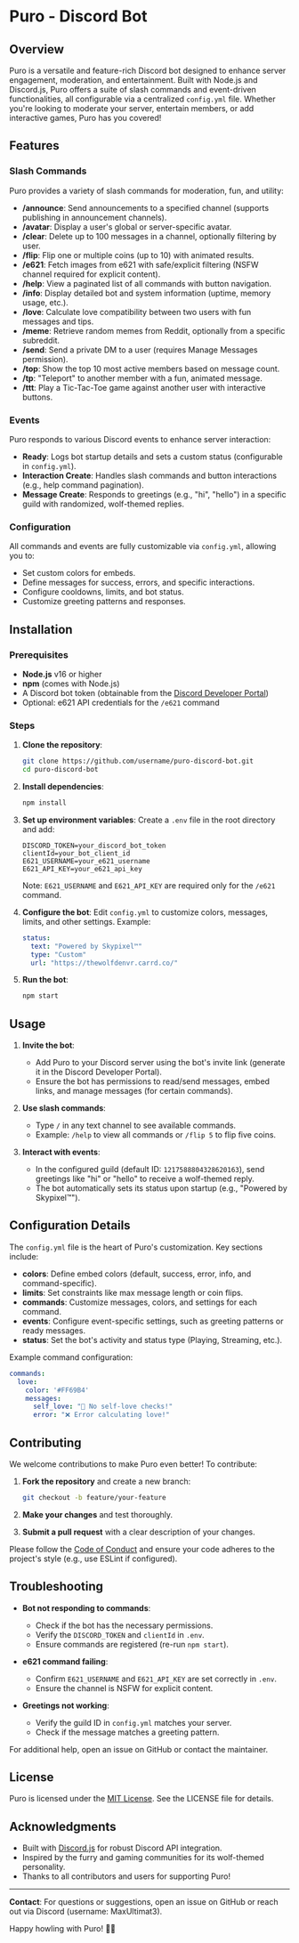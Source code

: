 # Puro - Discord Bot

## Overview

Puro is a versatile and feature-rich Discord bot designed to enhance server engagement, moderation, and entertainment. Built with Node.js and Discord.js, Puro offers a suite of slash commands and event-driven functionalities, all configurable via a centralized `config.yml` file. Whether you're looking to moderate your server, entertain members, or add interactive games, Puro has you covered!

## Features

### Slash Commands
Puro provides a variety of slash commands for moderation, fun, and utility:

- **/announce**: Send announcements to a specified channel (supports publishing in announcement channels).
- **/avatar**: Display a user's global or server-specific avatar.
- **/clear**: Delete up to 100 messages in a channel, optionally filtering by user.
- **/flip**: Flip one or multiple coins (up to 10) with animated results.
- **/e621**: Fetch images from e621 with safe/explicit filtering (NSFW channel required for explicit content).
- **/help**: View a paginated list of all commands with button navigation.
- **/info**: Display detailed bot and system information (uptime, memory usage, etc.).
- **/love**: Calculate love compatibility between two users with fun messages and tips.
- **/meme**: Retrieve random memes from Reddit, optionally from a specific subreddit.
- **/send**: Send a private DM to a user (requires Manage Messages permission).
- **/top**: Show the top 10 most active members based on message count.
- **/tp**: "Teleport" to another member with a fun, animated message.
- **/ttt**: Play a Tic-Tac-Toe game against another user with interactive buttons.

### Events
Puro responds to various Discord events to enhance server interaction:

- **Ready**: Logs bot startup details and sets a custom status (configurable in `config.yml`).
- **Interaction Create**: Handles slash commands and button interactions (e.g., help command pagination).
- **Message Create**: Responds to greetings (e.g., "hi", "hello") in a specific guild with randomized, wolf-themed replies.

### Configuration
All commands and events are fully customizable via `config.yml`, allowing you to:
- Set custom colors for embeds.
- Define messages for success, errors, and specific interactions.
- Configure cooldowns, limits, and bot status.
- Customize greeting patterns and responses.

## Installation

### Prerequisites
- **Node.js** v16 or higher
- **npm** (comes with Node.js)
- A Discord bot token (obtainable from the [Discord Developer Portal](https://discord.com/developers/applications))
- Optional: e621 API credentials for the `/e621` command

### Steps
1. **Clone the repository**:
   ```bash
   git clone https://github.com/username/puro-discord-bot.git
   cd puro-discord-bot
   ```

2. **Install dependencies**:
   ```bash
   npm install
   ```

3. **Set up environment variables**:
   Create a `.env` file in the root directory and add:
   ```
   DISCORD_TOKEN=your_discord_bot_token
   clientId=your_bot_client_id
   E621_USERNAME=your_e621_username
   E621_API_KEY=your_e621_api_key
   ```
   Note: `E621_USERNAME` and `E621_API_KEY` are required only for the `/e621` command.

4. **Configure the bot**:
   Edit `config.yml` to customize colors, messages, limits, and other settings. Example:
   ```yaml
   status:
     text: "Powered by Skypixel™️"
     type: "Custom"
     url: "https://thewolfdenvr.carrd.co/"
   ```

5. **Run the bot**:
   ```bash
   npm start
   ```

## Usage

1. **Invite the bot**:
   - Add Puro to your Discord server using the bot's invite link (generate it in the Discord Developer Portal).
   - Ensure the bot has permissions to read/send messages, embed links, and manage messages (for certain commands).

2. **Use slash commands**:
   - Type `/` in any text channel to see available commands.
   - Example: `/help` to view all commands or `/flip 5` to flip five coins.

3. **Interact with events**:
   - In the configured guild (default ID: `1217588804328620163`), send greetings like "hi" or "hello" to receive a wolf-themed reply.
   - The bot automatically sets its status upon startup (e.g., "Powered by Skypixel™️").

## Configuration Details

The `config.yml` file is the heart of Puro's customization. Key sections include:
- **colors**: Define embed colors (default, success, error, info, and command-specific).
- **limits**: Set constraints like max message length or coin flips.
- **commands**: Customize messages, colors, and settings for each command.
- **events**: Configure event-specific settings, such as greeting patterns or ready messages.
- **status**: Set the bot's activity and status type (Playing, Streaming, etc.).

Example command configuration:
```yaml
commands:
  love:
    color: '#FF69B4'
    messages:
      self_love: "💝 No self-love checks!"
      error: "❌ Error calculating love!"
```

## Contributing

We welcome contributions to make Puro even better! To contribute:

1. **Fork the repository** and create a new branch:
   ```bash
   git checkout -b feature/your-feature
   ```

2. **Make your changes** and test thoroughly.

3. **Submit a pull request** with a clear description of your changes.

Please follow the [Code of Conduct](CODE_OF_CONDUCT.md) and ensure your code adheres to the project's style (e.g., use ESLint if configured).

## Troubleshooting

- **Bot not responding to commands**:
  - Check if the bot has the necessary permissions.
  - Verify the `DISCORD_TOKEN` and `clientId` in `.env`.
  - Ensure commands are registered (re-run `npm start`).

- **e621 command failing**:
  - Confirm `E621_USERNAME` and `E621_API_KEY` are set correctly in `.env`.
  - Ensure the channel is NSFW for explicit content.

- **Greetings not working**:
  - Verify the guild ID in `config.yml` matches your server.
  - Check if the message matches a greeting pattern.

For additional help, open an issue on GitHub or contact the maintainer.

## License

Puro is licensed under the [MIT License](LICENSE). See the LICENSE file for details.

## Acknowledgments

- Built with [Discord.js](https://discord.js.org/) for robust Discord API integration.
- Inspired by the furry and gaming communities for its wolf-themed personality.
- Thanks to all contributors and users for supporting Puro!

---

**Contact**: For questions or suggestions, open an issue on GitHub or reach out via Discord (username: MaxUltimat3).

Happy howling with Puro! 🐺✨